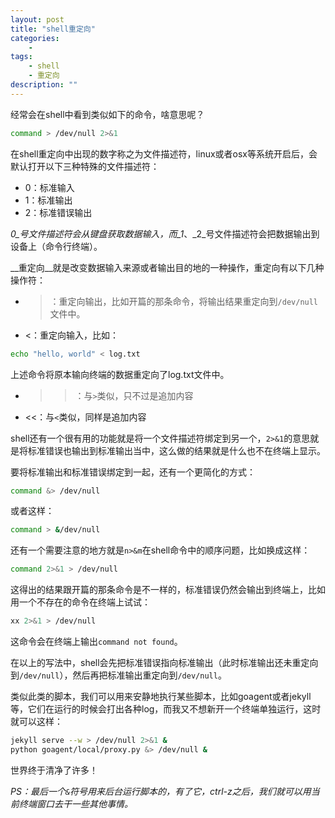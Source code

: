 ```yaml
---
layout: post
title: "shell重定向"
categories:
    - 
tags:
    - shell
    - 重定向
description: ""
---
```


经常会在shell中看到类似如下的命令，啥意思呢？

```bash
command > /dev/null 2>&1
```

在shell重定向中出现的数字称之为文件描述符，linux或者osx等系统开启后，会默认打开以下三种特殊的文件描述符：

* 0：标准输入
* 1：标准输出
* 2：标准错误输出

_0_号文件描述符会从键盘获取数据输入，而_1_、_2_号文件描述符会把数据输出到设备上（命令行终端）。

<!-- more -->

__重定向__就是改变数据输入来源或者输出目的地的一种操作，重定向有以下几种操作符：

* >：重定向输出，比如开篇的那条命令，将输出结果重定向到`/dev/null`文件中。
* <：重定向输入，比如：

```bash
echo "hello, world" < log.txt
```

上述命令将原本输向终端的数据重定向了log.txt文件中。

* >>：与`>`类似，只不过是追加内容
* <<：与`<`类似，同样是追加内容

shell还有一个很有用的功能就是将一个文件描述符绑定到另一个，`2>&1`的意思就是将标准错误也输出到标准输出当中，这么做的结果就是什么也不在终端上显示。

要将标准输出和标准错误绑定到一起，还有一个更简化的方式：

```bash
command &> /dev/null
```

或者这样：

```bash
command > &/dev/null
```

还有一个需要注意的地方就是`n>&m`在shell命令中的顺序问题，比如换成这样：

```bash
command 2>&1 > /dev/null
```

这得出的结果跟开篇的那条命令是不一样的，标准错误仍然会输出到终端上，比如用一个不存在的命令在终端上试试：

```bash
xx 2>&1 > /dev/null
```

这命令会在终端上输出`command not found`。

在以上的写法中，shell会先把标准错误指向标准输出（此时标准输出还未重定向到`/dev/null`），然后再把标准输出重定向到`/dev/null`。

类似此类的脚本，我们可以用来安静地执行某些脚本，比如goagent或者jekyll等，它们在运行的时候会打出各种log，而我又不想新开一个终端单独运行，这时就可以这样：

```bash
jekyll serve --w > /dev/null 2>&1 & 
python goagent/local/proxy.py &> /dev/null & 
```

世界终于清净了许多！

_PS：最后一个`&`符号用来后台运行脚本的，有了它，ctrl-z之后，我们就可以用当前终端窗口去干一些其他事情。_
